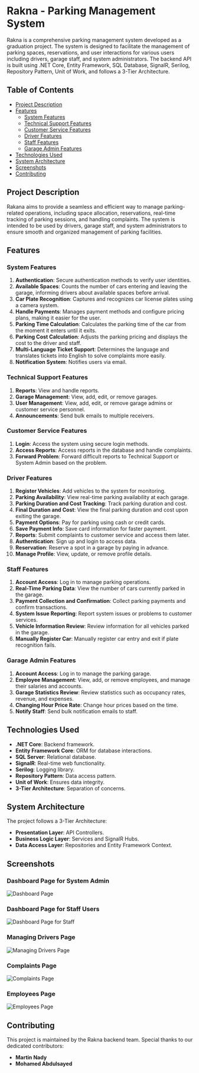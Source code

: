 # Rakna - Parking Management System

Rakna is a comprehensive parking management system developed as a graduation project. The system is designed to facilitate the management of parking spaces, reservations, and user interactions for various users including drivers, garage staff, and system administrators. The backend API is built using .NET Core, Entity Framework, SQL Database, SignalR, Serilog, Repository Pattern, Unit of Work, and follows a 3-Tier Architecture.

## Table of Contents

- [Project Description](#project-description)
- [Features](#features)
  - [System Features](#system-features)
  - [Technical Support Features](#technical-support-features)
  - [Customer Service Features](#customer-service-features)
  - [Driver Features](#driver-features)
  - [Staff Features](#staff-features)
  - [Garage Admin Features](#garage-admin-features)
- [Technologies Used](#technologies-used)
- [System Architecture](#system-architecture)
- [Screenshots](#screenshots)
- [Contributing](#contributing)



## Project Description

Rakana aims to provide a seamless and efficient way to manage parking-related operations, including space allocation, reservations, real-time tracking of parking sessions, and handling complaints. The system is intended to be used by drivers, garage staff, and system administrators to ensure smooth and organized management of parking facilities.

## Features

### System Features

1. **Authentication**: Secure authentication methods to verify user identities.
2. **Available Spaces**: Counts the number of cars entering and leaving the garage, informing drivers about available spaces before arrival.
3. **Car Plate Recognition**: Captures and recognizes car license plates using a camera system.
4. **Handle Payments**: Manages payment methods and configure pricing plans, making it easier for the user.
5. **Parking Time Calculation**: Calculates the parking time of the car from the moment it enters until it exits.
6. **Parking Cost Calculation**: Adjusts the parking pricing and displays the cost to the driver and staff.
7. **Multi-Language Ticket Support**: Determines the language and translates tickets into English to solve complaints more easily.
8. **Notification System**: Notifies users via email.

### Technical Support Features

1. **Reports**: View and handle reports.
2. **Garage Management**: View, add, edit, or remove garages.
3. **User Management**: View, add, edit, or remove garage admins or customer service personnel.
4. **Announcements**: Send bulk emails to multiple receivers.

### Customer Service Features

1. **Login**: Access the system using secure login methods.
2. **Access Reports**: Access reports in the database and handle complaints.
3. **Forward Problem**: Forward difficult reports to Technical Support or System Admin based on the problem.

### Driver Features

1. **Register Vehicles**: Add vehicles to the system for monitoring.
2. **Parking Availability**: View real-time parking availability at each garage.
3. **Parking Duration and Cost Tracking**: Track parking duration and cost.
4. **Final Duration and Cost**: View the final parking duration and cost upon exiting the garage.
5. **Payment Options**: Pay for parking using cash or credit cards.
6. **Save Payment Info**: Save card information for faster payment.
7. **Reports**: Submit complaints to customer service and access them later.
8. **Authentication**: Sign up and login to access data.
9. **Reservation**: Reserve a spot in a garage by paying in advance.
10. **Manage Profile**: View, update, or remove profile details.

### Staff Features

1. **Account Access**: Log in to manage parking operations.
2. **Real-Time Parking Data**: View the number of cars currently parked in the garage.
3. **Payment Collection and Confirmation**: Collect parking payments and confirm transactions.
4. **System Issue Reporting**: Report system issues or problems to customer services.
5. **Vehicle Information Review**: Review information for all vehicles parked in the garage.
6. **Manually Register Car**: Manually register car entry and exit if plate recognition fails.

### Garage Admin Features

1. **Account Access**: Log in to manage the parking garage.
2. **Employee Management**: View, add, or remove employees, and manage their salaries and accounts.
3. **Garage Statistics Review**: Review statistics such as occupancy rates, revenue, and expenses.
4. **Changing Hour Price Rate**: Change hour prices based on the time.
5. **Notify Staff**: Send bulk notification emails to staff.

## Technologies Used

- **.NET Core**: Backend framework.
- **Entity Framework Core**: ORM for database interactions.
- **SQL Server**: Relational database.
- **SignalR**: Real-time web functionality.
- **Serilog**: Logging library.
- **Repository Pattern**: Data access pattern.
- **Unit of Work**: Ensures data integrity.
- **3-Tier Architecture**: Separation of concerns.

## System Architecture

The project follows a 3-Tier Architecture:
- **Presentation Layer**: API Controllers.
- **Business Logic Layer**: Services and SignalR Hubs.
- **Data Access Layer**: Repositories and Entity Framework Context.
## Screenshots

### Dashboard Page for System Admin
![Dashboard Page](1.png)

### Dashboard Page for Staff Users
![Dashboard Page for Staff](2.png)

### Managing Drivers Page
![Managing Drivers Page](3.png)

### Complaints Page
![Complaints Page](4.png)

### Employees Page
![Employees Page](5.png)

## Contributing
This project is maintained by the Rakna backend team. Special thanks to our dedicated contributors:

- **Martin Nady**<br>
- **Mohamed Abdulsayed**
